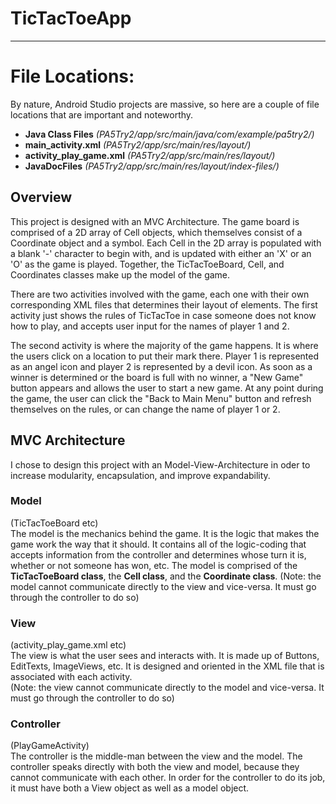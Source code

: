 # TicTacToeApp #
--------------

# File Locations: #
By nature, Android Studio projects are massive, so here are a couple of file locations that are important
and noteworthy.

* **Java Class Files** *(PA5Try2/app/src/main/java/com/example/pa5try2/)*
* **main_activity.xml** *(PA5Try2/app/src/main/res/layout/)*
* **activity_play_game.xml** *(PA5Try2/app/src/main/res/layout/)*
* **JavaDocFiles** *(PA5Try2/app/src/main/res/layout/index-files/)*  


## Overview ##
This project is designed with an MVC Architecture. The game board is comprised of a 2D array of Cell objects, which themselves consist of a Coordinate object
and a symbol. Each Cell in the 2D array is populated with a blank '-' character to begin with, and is updated with either an 'X' or an 'O' 
as the game is played. Together, the TicTacToeBoard, Cell, and Coordinates classes make up the model of the game.  
  
There are two activities involved with the game, each one with their own corresponding XML files that determines their layout of elements.
The first activity just shows the rules of TicTacToe in case someone does not know how to play, and accepts user input for the names of player 1 and 2.  

The second activity is where the majority of the game happens. It is where the users click on a location to put their mark there. 
Player 1 is represented as an angel icon and player 2 is represented by a devil icon. As soon as a winner is determined or the board is full
with no winner, a "New Game" button appears and allows the user to start a new game. At any point during the game, the user can click the 
"Back to Main Menu" button and refresh themselves on the rules, or can change the name of player 1 or 2.

## MVC Architecture
I chose to design this project with an Model-View-Architecture in oder to increase modularity, encapsulation, and improve expandability.

### Model
(TicTacToeBoard etc)  
The model is the mechanics behind the game. It is the logic that makes the game work the way that it should.
It contains all of the logic-coding that accepts information from the controller and determines whose turn it is, 
whether or not someone has won, etc. The model is comprised of the **TicTacToeBoard class**, the **Cell class**, and the **Coordinate class**.
(Note: the model cannot communicate directly to the view and vice-versa. It must go through the controller to do so)

### View  ###
(activity_play_game.xml etc)  
The view is what the user sees and interacts with. It is made up of Buttons, EditTexts, ImageViews, etc.
It is designed and oriented in the XML file that is associated with each activity.  
(Note: the view cannot communicate directly to the model and vice-versa. It must go through the controller to do so)

### Controller
(PlayGameActivity)  
The controller is the middle-man between the view and the model. The controller speaks directly with both the view and model, because
they cannot communicate with each other. In order for the controller to do its job, it must have both a View object as well
as a model object.




